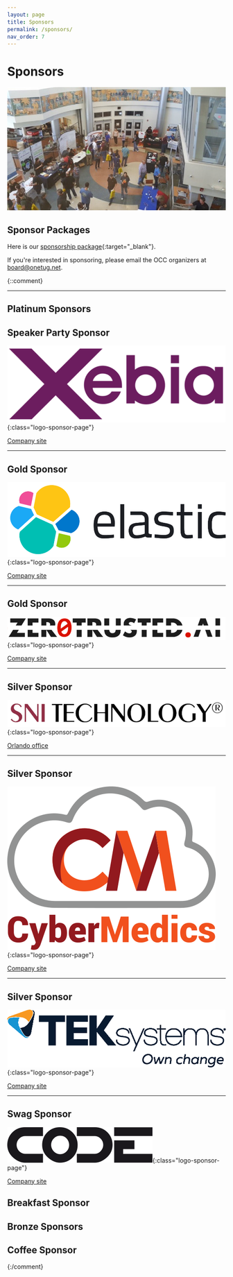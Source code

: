 ```yaml
---
layout: page
title: Sponsors
permalink: /sponsors/
nav_order: 7
---
```


# Sponsors

<p />

![Orlando CC Sponsors](/assets/img/photos/occ-sponsors.jpg "Orlando CC Sponsors")

<p />

## Sponsor Packages

<p />

Here is our [sponsorship package](/assets/doc/OrlandoCodeCamp2024-SponsorInfo.pdf){:target="_blank"}.

If you're interested in sponsoring, please email the OCC organizers at [board@onetug.net](mailto:board@onetug.net).

{::comment}

---

## Platinum Sponsors

## Speaker Party Sponsor

![Xebia Logo](/assets/img/sponsors/Xebia_Logo_Purple_RGB-MD.png "Xebia"){:class="logo-sponsor-page"}

[Company site](https://xebia.com/am/)

---

## Gold Sponsor

![Elastic Logo](/assets/img/sponsors/Elastic.png "Elastic"){:class="logo-sponsor-page"}

[Company site](https://www.elastic.co/)

---

## Gold Sponsor

![ZeroTrusted.ai Logo](/assets/img/sponsors/ZeroTrusted.ai%20black.png "ZeroTrusted.ai"){:class="logo-sponsor-page"}

[Company site](https://www.zerotrusted.ai/)

---

## Silver Sponsor

![SNI Technology Logo](/assets/img/sponsors/SNI-Technology.png "SNI Technology"){:class="logo-sponsor-page"}

[Orlando office](https://www.snicompanies.com/staffing-recruiting/orlando/)

---

## Silver Sponsor

![CyberMedics Logo](/assets/img/sponsors/CyberMedics.png "CyberMedics"){:class="logo-sponsor-page"}

[Company site](https://www.cybermedics.com/)

---

## Silver Sponsor

![TEKsystems Logo](/assets/img/sponsors/TEKsystems_RGB.PNG "TEKsystems"){:class="logo-sponsor-page"}

[Company site](https://www.teksystems.com/)

---

## Swag Sponsor

![CODE Magazine Logo](/assets/img/sponsors/code.png "CODE Magazine"){:class="logo-sponsor-page"}

[Company site](https://www.codemag.com/)

## Breakfast Sponsor

## Bronze Sponsors

## Coffee Sponsor

{:/comment}

